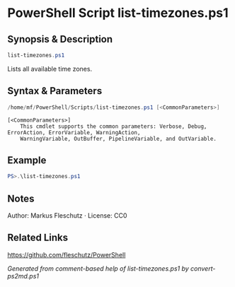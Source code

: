 # PowerShell Script list-timezones.ps1

## Synopsis & Description
```powershell
list-timezones.ps1
```

Lists all available time zones.

## Syntax & Parameters
```powershell
/home/mf/PowerShell/Scripts/list-timezones.ps1 [<CommonParameters>]
```

```
[<CommonParameters>]
    This cmdlet supports the common parameters: Verbose, Debug, ErrorAction, ErrorVariable, WarningAction, 
    WarningVariable, OutBuffer, PipelineVariable, and OutVariable.
```

## Example
```powershell
PS>.\list-timezones.ps1
```


## Notes
Author: Markus Fleschutz · License: CC0

## Related Links
https://github.com/fleschutz/PowerShell

*Generated from comment-based help of list-timezones.ps1 by convert-ps2md.ps1*
